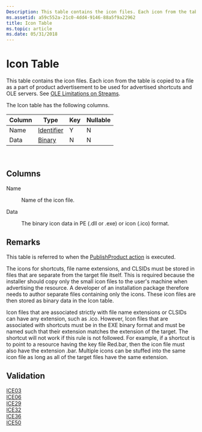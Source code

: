 ```yaml
---
Description: This table contains the icon files. Each icon from the table is copied to a file as a part of product advertisement to be used for advertised shortcuts and OLE servers. See OLE Limitations on Streams.
ms.assetid: a59c552a-21c0-4dd4-9146-88a5f9a22962
title: Icon Table
ms.topic: article
ms.date: 05/31/2018
---
```


# Icon Table

This table contains the icon files. Each icon from the table is copied to a file as a part of product advertisement to be used for advertised shortcuts and OLE servers. See [OLE Limitations on Streams](ole-limitations-on-streams.md).

The Icon table has the following columns.



| Column | Type                         | Key | Nullable |
|--------|------------------------------|-----|----------|
| Name   | [Identifier](identifier.md) | Y   | N        |
| Data   | [Binary](binary.md)         | N   | N        |



 

## Columns

<dl> <dt>

<span id="Name"></span><span id="name"></span><span id="NAME"></span>Name
</dt> <dd>

Name of the icon file.

</dd> <dt>

<span id="Data"></span><span id="data"></span><span id="DATA"></span>Data
</dt> <dd>

The binary icon data in PE (.dll or .exe) or icon (.ico) format.

</dd> </dl>

## Remarks

This table is referred to when the [PublishProduct action](publishproduct-action.md) is executed.

The icons for shortcuts, file name extensions, and CLSIDs must be stored in files that are separate from the target file itself. This is required because the installer should copy only the small icon files to the user's machine when advertising the resource. A developer of an installation package therefore needs to author separate files containing only the icons. These icon files are then stored as binary data in the Icon table.

Icon files that are associated strictly with file name extensions or CLSIDs can have any extension, such as .ico. However, Icon files that are associated with shortcuts must be in the EXE binary format and must be named such that their extension matches the extension of the target. The shortcut will not work if this rule is not followed. For example, if a shortcut is to point to a resource having the key file Red.bar, then the icon file must also have the extension .bar. Multiple icons can be stuffed into the same icon file as long as all of the target files have the same extension.

## Validation

<dl>

[ICE03](ice03.md)  
[ICE06](ice06.md)  
[ICE29](ice29.md)  
[ICE32](ice32.md)  
[ICE36](ice36.md)  
[ICE50](ice50.md)  
</dl>

 

 



